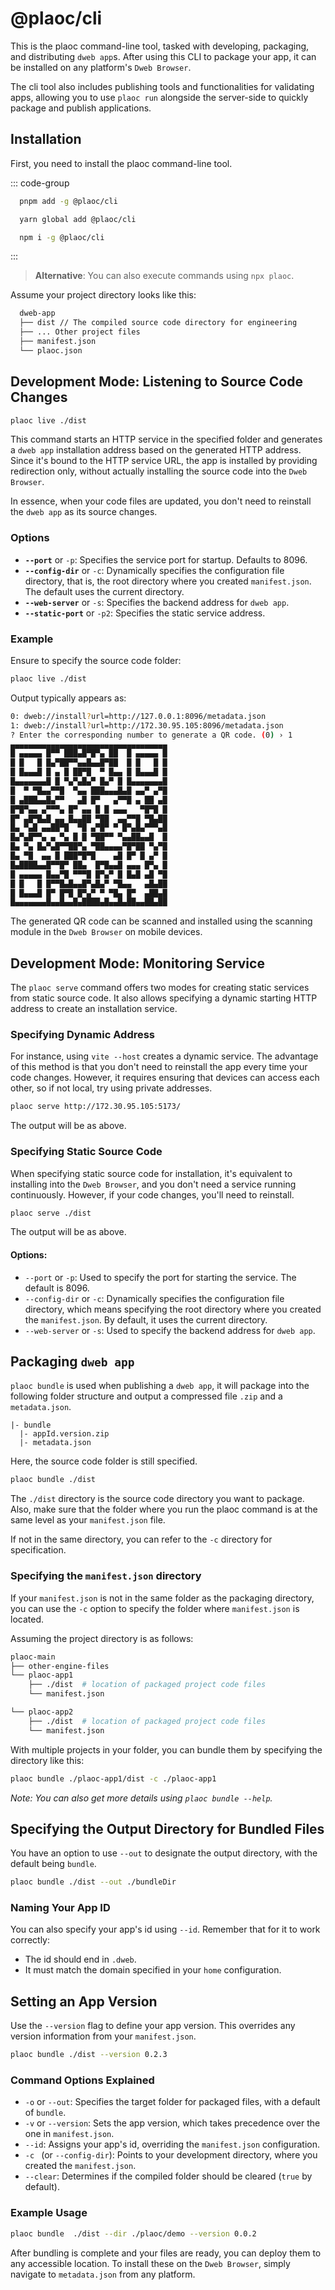 # @plaoc/cli

<Badges name="@plaoc/cli" />

This is the plaoc command-line tool, tasked with developing, packaging, and distributing `dweb app`s. After using this CLI to package your app, it can be installed on any platform's `Dweb Browser`.

The cli tool also includes publishing tools and functionalities for validating apps, allowing you to use `plaoc run` alongside the server-side to quickly package and publish applications.

## Installation

First, you need to install the plaoc command-line tool.

::: code-group

```bash [PNPM]
  pnpm add -g @plaoc/cli
```

```bash [YARN]
  yarn global add @plaoc/cli
```

```bash [NPM]
  npm i -g @plaoc/cli
```

:::

> **Alternative**: You can also execute commands using `npx plaoc`.

Assume your project directory looks like this:

```bash
  dweb-app
  ├── dist // The compiled source code directory for engineering
  ├── ... Other project files
  ├── manifest.json
  └── plaoc.json
```

## Development Mode: Listening to Source Code Changes

```bash
plaoc live ./dist
```

This command starts an HTTP service in the specified folder and generates a `dweb app` installation address based on the generated HTTP address. Since it's bound to the HTTP service URL, the app is installed by providing redirection only, without actually installing the source code into the `Dweb Browser`.

In essence, when your code files are updated, you don't need to reinstall the `dweb app` as its source changes.

### Options

- **`--port`** or `-p`: Specifies the service port for startup. Defaults to 8096.
- **`--config-dir`** or `-c`: Dynamically specifies the configuration file directory, that is, the root directory where you created `manifest.json`. The default uses the current directory.
- **`--web-server`** or `-s`: Specifies the backend address for `dweb app`.
- **`--static-port`** or `-p2`: Specifies the static service address.

### Example

Ensure to specify the source code folder:

```bash
plaoc live ./dist
```

Output typically appears as:

```bash
0: dweb://install?url=http://127.0.0.1:8096/metadata.json
1: dweb://install?url=http://172.30.95.105:8096/metadata.json
? Enter the corresponding number to generate a QR code. (0) › 1
▄▄▄▄▄▄▄▄▄▄▄▄▄▄▄▄▄▄▄▄▄▄▄▄▄▄▄▄▄▄▄▄▄▄▄
█ ▄▄▄▄▄ █▀▀ ███▄█▀█▀▄ ██  █ ▄▄▄▄▄ █
█ █   █ █▄▀██▀▀▄▄█▄▄█▀██  █ █   █ █
█ █▄▄▄█ █ ▄ █ ██▀█  ▀ █▄▄ █ █▄▄▄█ █
█▄▄▄▄▄▄▄█ █ ▀▄▀▄█▄▀ █▄▀ █ █▄▄▄▄▄▄▄█
█  ▀ ▀█▄▄▀▀█  ▀▄▄ ███▄▄▄█▄█ ▄▄▀ ▄▀█
█ ▄███▄▄█▄▀▀   ▄█ █▀   ▄▀▀█ ▄ ██ ▄█
█▀█▀▄▄ ▄▀▀▀▄ █▀ ▄▄ █ █ ▄▄▄   ▀█▀█ █
█▀ ▄█▀█▄█ ▄▄ █▄▄██ ▀██  ▄▄▀▀█ ▀█▄██
█▄ ▀▄█ ▄▄██▀█  ▀█ ▄▀█▀ ▀ █▀▄█▄▀▀▀▄█
█▄▀▄█▀▀▄ ▄ ▀▄ █ █ ▀██▀▀ ▀▄▄██▄▄█  █
█▄ ▀▄ █▄▀▄█▀▀██▀▄ ▀██▄▄▄▄▀█▀██ ▀▄▀█
█▄ ▀█  ▄▄ █ ███▀█▀█    ▄█ █▀ █ ▄▀ █
█▄████▄▄█▀▀█▀ ██▄  █▀█▄▄█ ▄▄▄ █▀▄ █
█ ▄▄▄▄▄ █▄▄▀█ ▀▀▀█ █▀▄▀ █ █▄█ ▄█ ▀█
█ █   █ █▀▀█▄█▄▄█▀▄█▄▀ ▀█▄▄   ▄█▄██
█ █▄▄▄█ █▀ █▀█ █▀▄▀ ▀ ▀█▄ █▀  ▄██▄█
█▄▄▄▄▄▄▄█▄▄█▄▄█▄████▄█▄▄█▄██▄▄██▄██
```

The generated QR code can be scanned and installed using the scanning module in the `Dweb Browser` on mobile devices.

## Development Mode: Monitoring Service

The `plaoc serve` command offers two modes for creating static services from static source code. It also allows specifying a dynamic starting HTTP address to create an installation service.

### Specifying Dynamic Address

For instance, using `vite --host` creates a dynamic service. The advantage of this method is that you don't need to reinstall the app every time your code changes. However, it requires ensuring that devices can access each other, so if not local, try using private addresses.

```bash
plaoc serve http://172.30.95.105:5173/
```

The output will be as above.

### Specifying Static Source Code

When specifying static source code for installation, it's equivalent to installing into the `Dweb Browser`, and you don't need a service running continuously. However, if your code changes, you'll need to reinstall.

```bash
plaoc serve ./dist
```

The output will be as above.

#### Options:

- `--port` or `-p`: Used to specify the port for starting the service. The default is 8096.
- `--config-dir` or `-c`: Dynamically specifies the configuration file directory, which means specifying the root directory where you created the `manifest.json`. By default, it uses the current directory.
- `--web-server` or `-s`: Used to specify the backend address for `dweb app`.

## Packaging `dweb app`

`plaoc bundle` is used when publishing a `dweb app`, it will package into the following folder structure and output a compressed file `.zip` and a `metadata.json`.

    |- bundle
      |- appId.version.zip
      |- metadata.json

Here, the source code folder is still specified.

```bash
plaoc bundle ./dist
```

The `./dist` directory is the source code directory you want to package. Also, make sure that the folder where you run the plaoc command is at the same level as your `manifest.json` file.

If not in the same directory, you can refer to the `-c` directory for specification.

### Specifying the `manifest.json` directory

If your `manifest.json` is not in the same folder as the packaging directory, you can use the `-c` option to specify the folder where `manifest.json` is located.

Assuming the project directory is as follows:

```bash
plaoc-main
├── other-engine-files
└── plaoc-app1
    ├── ./dist  # location of packaged project code files
    └── manifest.json

└── plaoc-app2
    ├── ./dist  # location of packaged project code files
    └── manifest.json
```

With multiple projects in your folder, you can bundle them by specifying the directory like this:

```bash
plaoc bundle ./plaoc-app1/dist -c ./plaoc-app1
```

_Note: You can also get more details using `plaoc bundle --help`._

## Specifying the Output Directory for Bundled Files

You have an option to use `--out` to designate the output directory, with the default being `bundle`.

```bash
plaoc bundle ./dist --out ./bundleDir
```

### Naming Your App ID

You can also specify your app's id using `--id`. Remember that for it to work correctly:

- The id should end in `.dweb`.
- It must match the domain specified in your `home` configuration.

## Setting an App Version

Use the `--version` flag to define your app version. This overrides any version information from your `manifest.json`.

```bash
plaoc bundle ./dist --version 0.2.3
```

### Command Options Explained

- `-o` or `--out`: Specifies the target folder for packaged files, with a default of `bundle`.
- `-v` or `--version`: Sets the app version, which takes precedence over the one in `manifest.json`.
- `--id`: Assigns your app's id, overriding the `manifest.json` configuration.
- `-c ` (or `--config-dir`): Points to your development directory, where you created the `manifest.json`.
- `--clear`: Determines if the compiled folder should be cleared (`true` by default).

### Example Usage

```bash
plaoc bundle  ./dist --dir ./plaoc/demo --version 0.0.2
```

After bundling is complete and your files are ready, you can deploy them to any accessible location. To install these on the `Dweb Browser`, simply navigate to `metadata.json` from any platform.
